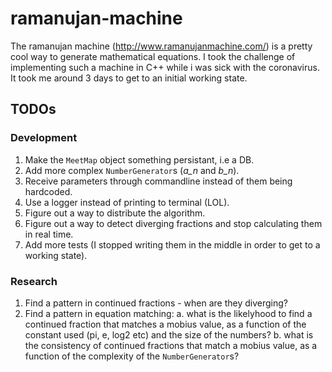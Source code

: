 # ramanujan-machine
The ramanujan machine (http://www.ramanujanmachine.com/) is a pretty cool way to generate mathematical equations.
I took the challenge of implementing such a machine in C++ while i was sick with the coronavirus.
It took me around 3 days to get to an initial working state.

## TODOs
### Development
1. Make the `MeetMap` object something persistant, i.e a DB.
2. Add more complex `NumberGenerator`s (*a\_n* and *b\_n*).
3. Receive parameters through commandline instead of them being hardcoded.
4. Use a logger instead of printing to terminal (LOL).
5. Figure out a way to distribute the algorithm.
6. Figure out a way to detect diverging fractions and stop calculating them in real time.
7. Add more tests (I stopped writing them in the middle in order to get to a working state).

### Research
1. Find a pattern in continued fractions - when are they diverging?
2. Find a pattern in equation matching:
    a. what is the likelyhood to find a continued fraction that matches a mobius value,
       as a function of the constant used (pi, e, log2 etc) and the size of the numbers?
    b. what is the consistency of continued fractions that match a mobius value,
       as a function of the complexity of the `NumberGenerator`s?
